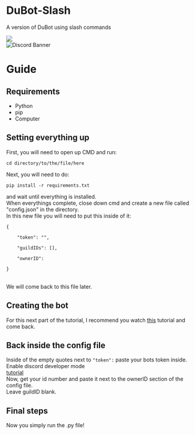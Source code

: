 # DuBot-Slash
 A version of DuBot using slash commands
 
 <a href="https://top.gg/bot/900481597311172660">
  <img src="https://top.gg/api/widget/900481597311172660.svg">
</a>
<br>
<img src="https://discordapp.com/api/guilds/884845702662996068/widget.png?style=banner3" alt="Discord Banner"/>

<h1>Guide</h1>
<h2>Requirements</h2>
<ul>
  <li>Python</li>
  <li>pip</li>
  <li>Computer</li>
</ul>

<h2>Setting everything up</h2>
<p1>First, you will need to open up CMD and run:<br>
<code>
cd directory/to/the/file/here
 </code><br>
Next, you will need to do:<br>
 <code>
pip install -r requirements.txt
 </code><br>
and wait until everything is installed.<br>
When everythings complete, close down cmd and create a new file called "config.json" in the directory.<br>
In this new file you will need to put this inside of it:<br>
<code>
{<br>
    "token": "",<br>
    "guildIDs": [],<br>
    "ownerID": <br>
}<br>
</code>
<br>
We will come back to this file later.
</p1>

<h2>Creating the bot</h2>
<p1>
 For this next part of the tutorial, I recommend you watch <a href="https://www.youtube.com/watch?v=ibtXXoMxaho">this</a> tutorial and come back.<br>
 </p1>
 
 <h2>Back inside the config file</h2>
 <p1>
 Inside of the empty quotes next to <code>"token":</code> paste your bots token inside.<br>
 Enable discord developer mode<br>
 <a href="https://www.youtube.com/watch?v=13LeA6m9kU8">tutorial</a><br>
 Now, get your id number and paste it next to the ownerID section of the config file.<br>
 Leave guildID blank.
 </p1>
 <h2>Final steps</h2>
 <p1>
 Now you simply run the .py file!
</p1>
